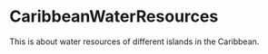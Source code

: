 CaribbeanWaterResources
=======================

This is about water resources of different islands in the Caribbean.
